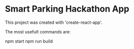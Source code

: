 # Smart Parking Hackathon App

This project was created with 'create-react-app'.

The most usefult commands are:

npm start
npm run build
